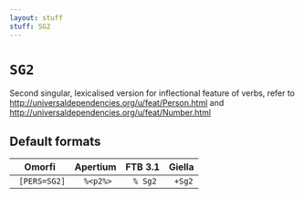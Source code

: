 ```yaml
---
layout: stuff
stuff: SG2
---
```

# ` SG2 `

Second singular, lexicalised version for inflectional feature of verbs, refer to http://universaldependencies.org/u/feat/Person.html and http://universaldependencies.org/u/feat/Number.html

## Default formats
| Omorfi | Apertium | FTB 3.1 | Giella |
|:------:|:--------:|:-------:|:------:|
| ` [PERS=SG2]` | ` %<p2%>` | ` % Sg2` | ` +Sg2`  |
